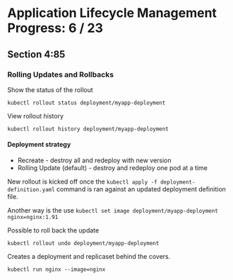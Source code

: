 # Application Lifecycle Management Progress: 6 / 23

## Section 4:85

### Rolling Updates and Rollbacks

Show the status of the rollout

    kubectl rollout status deployment/myapp-deployment

View rollout history

    kubectl rollout history deployment/myapp-deployment

#### Deployment strategy

-   Recreate - destroy all and redeploy with new version
-   Rolling Update (default) - destroy and redeploy one pod at a time

New rollout is kicked off once the `kubectl apply -f deployment-definition.yaml` command is ran against an updated deployment definition file.

Another way is the use `kubectl set image deployment/myapp-deployment nginx=nginx:1.91`

Possible to roll back the update

    kubectl rollout undo deployment/myapp-deployment

Creates a deployment and replicaset behind the covers.

    kubectl run nginx --image=nginx
